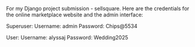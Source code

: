 For my Django project submission - sellsquare.  Here are the credentials for the online marketplace website and the admin interface:

Superuser:
Username: admin
Password: Chips@5534


User:
Username: alyssaj
Password: Wedding2025

